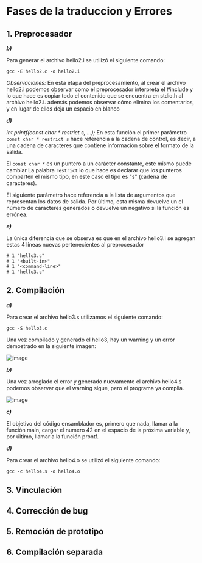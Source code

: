 # Fases de la traduccion y Errores
## 1. Preprocesador
***b)*** 

Para generar el archivo hello2.i se utilizó el siguiente comando:
```
gcc -E hello2.c -o hello2.i  
```
*Observaciones:* En esta etapa del preprocesamiento, al crear el archivo hello2.i podemos observar como el preprocesador interpreta el #include y lo que hace es copiar todo el contenido que se encuentra en stdio.h al archivo hello2.i. además podemos observar cómo elimina los comentarios, y en lugar de ellos deja un espacio en blanco 

***d)*** 

*int printf(const char * restrict s, ...);*
En esta función el primer parámetro `const char * restrict s` hace referencia a la cadena de control, es decir, a una cadena de caracteres que contiene información sobre el formato de la salida. 

El `const char *` es un puntero a un carácter constante, este mismo puede cambiar
La palabra `restrict` lo que hace es declarar que los punteros comparten el mismo tipo, en este caso el tipo es "s" (cadena de caracteres).

El siguiente parámetro hace referencia a la lista de argumentos que representan los datos de salida. Por último, esta misma devuelve un el número de caracteres generados o devuelve un negativo si la función es errónea.

***e)***

La única diferencia que se observa es que en el archivo hello3.i se agregan estas 4 líneas nuevas pertenecientes al preprocesador
```
# 1 "hello3.c"
# 1 "<built-in>"
# 1 "<command-line>"
# 1 "hello3.c"
```

## 2. Compilación

***a)***

Para crear el archivo hello3.s utilizamos el siguiente comando:

```
gcc -S hello3.c
```
Una vez compilado y generado el hello3, hay un warning y un error demostrado en la siguiente imagen:

![image](https://user-images.githubusercontent.com/82044738/118501143-cea80b80-b6fe-11eb-8946-8ae33b1f3c1a.png)

***b)***

Una vez arreglado el error y generado nuevamente el archivo hello4.s podemos observar que el warning sigue, pero el programa ya compila.

![image](https://user-images.githubusercontent.com/82044738/118501419-1169e380-b6ff-11eb-9446-5b2c1d82a8de.png)


***c)***

El objetivo del código ensamblador es, primero que nada, llamar a la función main, cargar el numero 42 en el espacio de la próxima variable y, por último,  llamar a la función prontf.

***d)***

Para crear el archivo hello4.o se utilizó el siguiente comando:
```
gcc -c hello4.s -o hello4.o
```









## 3. Vinculación
## 4. Corrección de bug
## 5. Remoción de prototipo
## 6. Compilación separada
